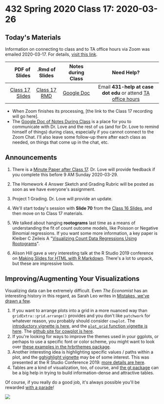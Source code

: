 # 432 Spring 2020 Class 17: 2020-03-26

## Today's Materials

Information on connecting to class and to TA office hours via Zoom was emailed 2020-03-17. For details, [visit this link](https://github.com/THOMASELOVE/2020-432/blob/master/zoom.md). 

PDF of Slides | .Rmd of Slides | Notes during Class | Need Help? 
------------: | :------------------: | :---------------------------: | :------------------------:
[Class 17 Slides](https://github.com/THOMASELOVE/2020-432/blob/master/classes/class17/432_2020_slides17.pdf) | [Class 17 RMD](https://github.com/THOMASELOVE/2020-432/blob/master/classes/class17/432_2020_slides17.Rmd) | [Google Doc](https://docs.google.com/document/d/1VpnXK654mVLJKMnbxMyhvLSEaOwyZhO2itaMf1a3N4U/edit?usp=sharing) | Email **431-help at case dot edu** or attend [TA office hours](https://github.com/THOMASELOVE/2020-432/blob/master/calendar.md#ta-office-hours)

- When Zoom finishes its processing, [the link to the Class 17 recording will go here].
- The [Google Doc of Notes During Class](https://docs.google.com/document/d/1VpnXK654mVLJKMnbxMyhvLSEaOwyZhO2itaMf1a3N4U/edit?usp=sharing) is a place for you to communicate with Dr. Love and the rest of us (and for Dr. Love to remind himself of things) during class, especially if you cannot connect to the Zoom Chat. I'll also leave some follow-up there after each class as needed, on things that come up in the chat, etc.

## Announcements

1. There is a [Minute Paper after Class 17](https://bit.ly/432-2020-minute-17). Dr. Love will provide feedback if you complete this before 9 AM Sunday 2020-03-29.

2. The Homework 4 Answer Sketch and Grading Rubric will be posted as soon as we have everyone's assignment.

3. Project 1 Grading. Dr. Love will provide an update.

4. We'll start today's session with **Slide 70** from the [Class 16 Slides](https://github.com/THOMASELOVE/2020-432/blob/master/classes/class16/432_2020_slides16.pdf), and then move on to Class 17 materials.

5. We talked about hanging **rootograms** last time as a means of understanding the fit of count outcome models, like Poisson or Negative Binomial regressions. If you want some more information, a key paper is Kleiber C Zeileis A "[Visualizing Count Data Regressions Using Rootograms](https://arxiv.org/pdf/1605.01311)".

6. Alison Hill gave a very interesting talk at the R Studio 2019 conference on [Making Slides for HTML with R Markdown](https://arm.rbind.io/slides/xaringan.html). There's a lot to unpack, but these are impressive tools.

## Improving/Augmenting Your Visualizations

Visualizing data can be extremely difficult. Even *The Economist* has an interesting history in this regard, as Sarah Leo writes in [Mistakes, we've drawn a few](https://medium.economist.com/mistakes-weve-drawn-a-few-8cdd8a42d368?gi=79a4498d7670). 

1. If you want to arrange plots into a grid in a more nuanced way than `gridExtra::grid.arrange()` provides and you don't like `patchwork` for whatever reason, you probably should consider `cowplot`. The [introductory vignette is here](https://cran.r-project.org/web/packages/cowplot/vignettes/introduction.html), and the [`plot_grid` function vignette is here](https://cran.r-project.org/web/packages/cowplot/vignettes/plot_grid.html). The [github site for cowplot is here](https://github.com/wilkelab/cowplot).
2. If you're looking for ways to improve the themes used in your ggplots, or perhaps to use a specific font or color scheme, you might want to look over [these examples in the hrbrthemes package](https://github.com/hrbrmstr/hrbrthemes).
3. Another interesting idea is highlighting specific values / paths within a plot, and the [gghighlight vignette](https://cran.r-project.org/web/packages/gghighlight/vignettes/gghighlight.html) may be of some interest. This was presented at the R Studio Conference 2019: [more details are here](https://yutani.rbind.io/post/2018-06-03-anatomy-of-gghighlight/).
4. Tables are a kind of visualization, too, of course, and [the gt package](https://github.com/rstudio/gt) can be a big help in trying to build information-dense and attractive tables.

Of course, if you really do a good job, it's always possible you'll be rewarded [with a parade](https://twitter.com/DapperHistorian/status/1111007778469040133)!

![](https://github.com/THOMASELOVE/2020-432/blob/master/classes/class17/figures/parade.png)
